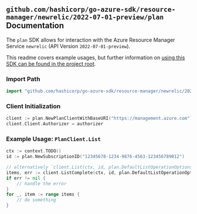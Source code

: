 
## `github.com/hashicorp/go-azure-sdk/resource-manager/newrelic/2022-07-01-preview/plan` Documentation

The `plan` SDK allows for interaction with the Azure Resource Manager Service `newrelic` (API Version `2022-07-01-preview`).

This readme covers example usages, but further information on [using this SDK can be found in the project root](https://github.com/hashicorp/go-azure-sdk/tree/main/docs).

### Import Path

```go
import "github.com/hashicorp/go-azure-sdk/resource-manager/newrelic/2022-07-01-preview/plan"
```


### Client Initialization

```go
client := plan.NewPlanClientWithBaseURI("https://management.azure.com")
client.Client.Authorizer = authorizer
```


### Example Usage: `PlanClient.List`

```go
ctx := context.TODO()
id := plan.NewSubscriptionID("12345678-1234-9876-4563-123456789012")

// alternatively `client.List(ctx, id, plan.DefaultListOperationOptions())` can be used to do batched pagination
items, err := client.ListComplete(ctx, id, plan.DefaultListOperationOptions())
if err != nil {
	// handle the error
}
for _, item := range items {
	// do something
}
```
